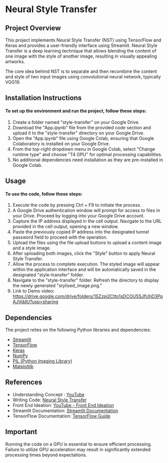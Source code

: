 
# Neural Style Transfer




## Project Overview
This project implements Neural Style Transfer (NST) using TensorFlow and Keras and provides a user-friendly interface using Streamlit. Neural Style Transfer is a deep learning technique that allows blending the content of one image with the style of another image, resulting in visually appealing artworks.

The core idea behind NST is to separate and then recombine the content and style of two input images using convolutional neural network, typically VGG19.
## Installation Instructions
#### To set up the environment and run the project, follow these steps:
1. Create a folder named "style-transfer" on your Google Drive.
2. Download the "App.ipynb" file from the provided code section and upload it to the "style-transfer" directory on your Google Drive.
3. Open the "App.ipynb" file using Google Colab, ensuring that Google Colaboratory is installed on your Google Drive.
4. From the top-right dropdown menu in Google Colab, select "Change runtime type" and choose "T4 GPU" for optimal processing capabilities.
5. No additional dependencies need installation as they are pre-installed in Google Colab.
## Usage
#### To use the code, follow these steps:
1. Execute the code by pressing Ctrl + F9 to initiate the process.
2. A Google Drive authentication window will prompt for access to files in your Drive. Proceed by logging into your Google Drive account.
3. Capture the IP address displayed in the cell output. Navigate to the URL provided in the cell output, opening a new window.
4. Paste the previously copied IP address into the designated  tunnel password field to proceed with the operation.
5. Upload the files using the file upload buttons to upload a content image and a style image.
6. After uploading both images, click the "Style" button to apply Neural Style Transfer.
7. Allow the process to complete execution. The styled image will appear within the application interface and will be automatically saved in the designated "style-transfer" folder.
8. Navigate to the "style-transfer" folder. Refresh the directory to display the newly generated "stylised_image.png."
9. Link to Demo video: https://drive.google.com/drive/folders/1SZzpj2Ctto1sDCOU5SJfUhD3PpAJVddU?usp=sharing 
## Dependencies
The project relies on the following Python libraries and dependencies:
- [Streamlit](https://streamlit.io/)
- [TensorFlow](https://www.tensorflow.org/)
- [Keras](https://keras.io/)
- [NumPy](https://numpy.org/)
- [PIL (Python Imaging Library)](https://pillow.readthedocs.io/en/stable/)
- [Matplotlib](https://matplotlib.org/)

## References
- Understanding Concept : [YouTube](https://youtu.be/ZObZRgyZ3Ig?si=EkWTkXlcAlSn-C0X)
- Writing Code: [Neural Style Transfer](https://keras.io/examples/generative/neural_style_transfer/#image-preprocessing--deprocessing-utilities)
- Front End Ideation: [YouTube - Front End Ideation](https://youtu.be/M3lZNbFJ6I0?si=FgIghyEkrTRIUd-D)
- Streamlit Documentation: [Streamlit Documentation](https://docs.streamlit.io/)
- TensorFlow Documentation: [TensorFlow Guide](https://www.tensorflow.org/guide)

## Important 
Running the code on a GPU is essential to ensure efficient processing. Failure to utilize GPU acceleration may result in significantly extended processing times beyond expectations.
